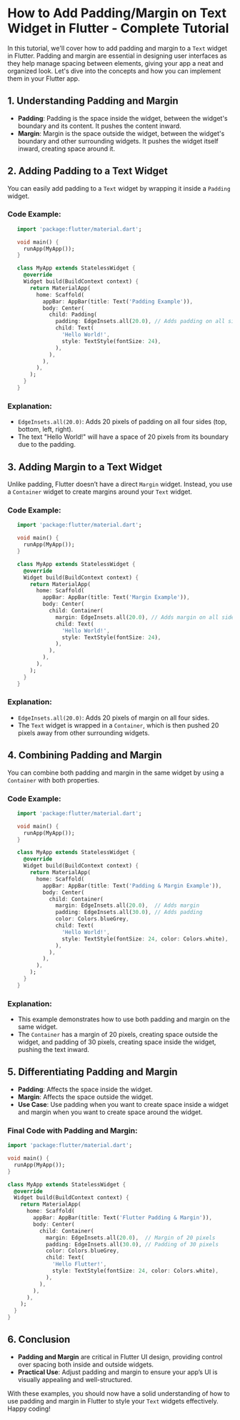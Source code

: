 # How to Add Padding/Margin on Text Widget in Flutter - Complete Tutorial

In this tutorial, we'll cover how to add padding and margin to a `Text` widget in Flutter. Padding and margin are essential in designing user interfaces as they help manage spacing between elements, giving your app a neat and organized look. Let's dive into the concepts and how you can implement them in your Flutter app.

## 1. **Understanding Padding and Margin**

- **Padding**: Padding is the space inside the widget, between the widget's boundary and its content. It pushes the content inward.
- **Margin**: Margin is the space outside the widget, between the widget's boundary and other surrounding widgets. It pushes the widget itself inward, creating space around it.

## 2. **Adding Padding to a Text Widget**

You can easily add padding to a `Text` widget by wrapping it inside a `Padding` widget.

### **Code Example:**

```dart
   import 'package:flutter/material.dart';

   void main() {
     runApp(MyApp());
   }

   class MyApp extends StatelessWidget {
     @override
     Widget build(BuildContext context) {
       return MaterialApp(
         home: Scaffold(
           appBar: AppBar(title: Text('Padding Example')),
           body: Center(
             child: Padding(
               padding: EdgeInsets.all(20.0), // Adds padding on all sides
               child: Text(
                 'Hello World!',
                 style: TextStyle(fontSize: 24),
               ),
             ),
           ),
         ),
       );
     }
   }
```

### **Explanation:**

- `EdgeInsets.all(20.0)`: Adds 20 pixels of padding on all four sides (top, bottom, left, right).
- The text "Hello World!" will have a space of 20 pixels from its boundary due to the padding.

## 3. **Adding Margin to a Text Widget**

Unlike padding, Flutter doesn’t have a direct `Margin` widget. Instead, you use a `Container` widget to create margins around your `Text` widget.

### **Code Example:**

```dart
   import 'package:flutter/material.dart';

   void main() {
     runApp(MyApp());
   }

   class MyApp extends StatelessWidget {
     @override
     Widget build(BuildContext context) {
       return MaterialApp(
         home: Scaffold(
           appBar: AppBar(title: Text('Margin Example')),
           body: Center(
             child: Container(
               margin: EdgeInsets.all(20.0), // Adds margin on all sides
               child: Text(
                 'Hello World!',
                 style: TextStyle(fontSize: 24),
               ),
             ),
           ),
         ),
       );
     }
   }
```

### **Explanation:**

- `EdgeInsets.all(20.0)`: Adds 20 pixels of margin on all four sides.
- The `Text` widget is wrapped in a `Container`, which is then pushed 20 pixels away from other surrounding widgets.

## 4. **Combining Padding and Margin**

You can combine both padding and margin in the same widget by using a `Container` with both properties.

### **Code Example:**

```dart
   import 'package:flutter/material.dart';

   void main() {
     runApp(MyApp());
   }

   class MyApp extends StatelessWidget {
     @override
     Widget build(BuildContext context) {
       return MaterialApp(
         home: Scaffold(
           appBar: AppBar(title: Text('Padding & Margin Example')),
           body: Center(
             child: Container(
               margin: EdgeInsets.all(20.0),  // Adds margin
               padding: EdgeInsets.all(30.0), // Adds padding
               color: Colors.blueGrey,
               child: Text(
                 'Hello World!',
                 style: TextStyle(fontSize: 24, color: Colors.white),
               ),
             ),
           ),
         ),
       );
     }
   }
```

### **Explanation:**

- This example demonstrates how to use both padding and margin on the same widget.
- The `Container` has a margin of 20 pixels, creating space outside the widget, and padding of 30 pixels, creating space inside the widget, pushing the text inward.

## 5. **Differentiating Padding and Margin**

- **Padding**: Affects the space inside the widget.
- **Margin**: Affects the space outside the widget.
- **Use Case**: Use padding when you want to create space inside a widget and margin when you want to create space around the widget.

### **Final Code with Padding and Margin:**

```dart
import 'package:flutter/material.dart';

void main() {
  runApp(MyApp());
}

class MyApp extends StatelessWidget {
  @override
  Widget build(BuildContext context) {
    return MaterialApp(
      home: Scaffold(
        appBar: AppBar(title: Text('Flutter Padding & Margin')),
        body: Center(
          child: Container(
            margin: EdgeInsets.all(20.0),  // Margin of 20 pixels
            padding: EdgeInsets.all(30.0), // Padding of 30 pixels
            color: Colors.blueGrey,
            child: Text(
              'Hello Flutter!',
              style: TextStyle(fontSize: 24, color: Colors.white),
            ),
          ),
        ),
      ),
    );
  }
}
```

## 6. **Conclusion**

- **Padding and Margin** are critical in Flutter UI design, providing control over spacing both inside and outside widgets.
- **Practical Use**: Adjust padding and margin to ensure your app’s UI is visually appealing and well-structured.

With these examples, you should now have a solid understanding of how to use padding and margin in Flutter to style your `Text` widgets effectively. Happy coding!
